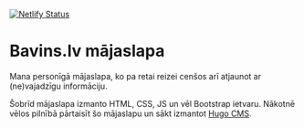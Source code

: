 [![Netlify Status](https://api.netlify.com/api/v1/badges/78fcbd01-f3f7-418f-8f25-ce5b742148b5/deploy-status)](https://app.netlify.com/sites/bavins/deploys)

# Bavins.lv mājaslapa
Mana personīgā mājaslapa, ko pa retai reizei cenšos arī atjaunot ar (ne)vajadzīgu informāciju.

Šobrīd mājaslapa izmanto HTML, CSS, JS un vēl Bootstrap ietvaru. Nākotnē vēlos pilnībā pārtaisīt šo mājaslapu un sākt izmantot [Hugo CMS](https://gohugo.io/).